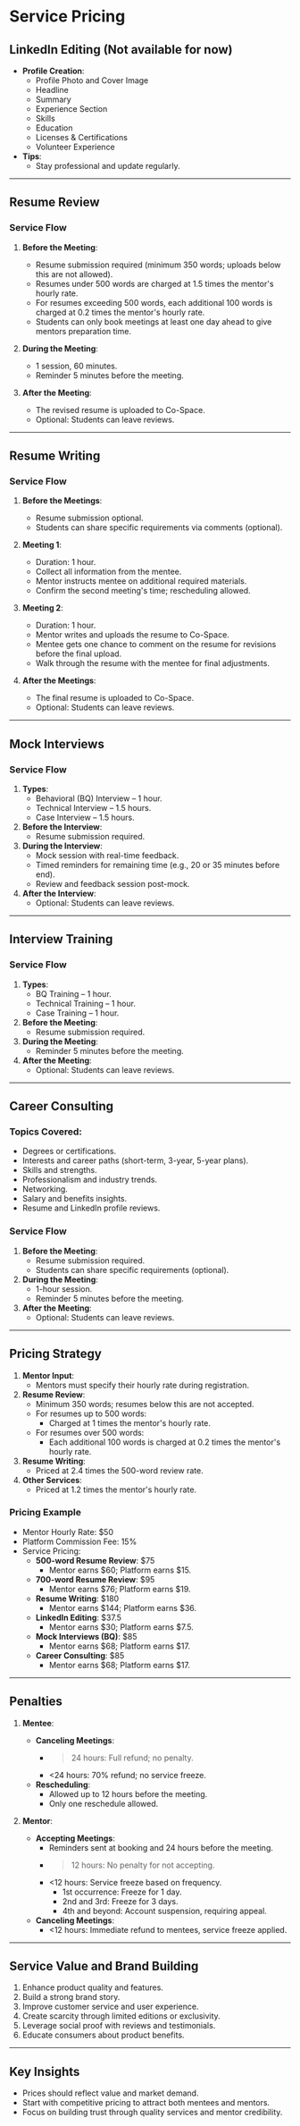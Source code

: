 # Service Pricing

## LinkedIn Editing (Not available for now)
- **Profile Creation**:
  - Profile Photo and Cover Image
  - Headline
  - Summary
  - Experience Section
  - Skills
  - Education
  - Licenses & Certifications
  - Volunteer Experience
- **Tips**:
  - Stay professional and update regularly.

---

## Resume Review
### Service Flow
1. **Before the Meeting**:
   - Resume submission required (minimum 350 words; uploads below this are not allowed).
   - Resumes under 500 words are charged at 1.5 times the mentor's hourly rate.
   - For resumes exceeding 500 words, each additional 100 words is charged at 0.2 times the mentor's hourly rate.
   - Students can only book meetings at least one day ahead to give mentors preparation time.

2. **During the Meeting**:
   - 1 session, 60 minutes.
   - Reminder 5 minutes before the meeting.

3. **After the Meeting**:
   - The revised resume is uploaded to Co-Space.
   - Optional: Students can leave reviews.

---

## Resume Writing
### Service Flow
1. **Before the Meetings**:
   - Resume submission optional.
   - Students can share specific requirements via comments (optional).

2. **Meeting 1**:
   - Duration: 1 hour.
   - Collect all information from the mentee.
   - Mentor instructs mentee on additional required materials.
   - Confirm the second meeting's time; rescheduling allowed.

3. **Meeting 2**:
   - Duration: 1 hour.
   - Mentor writes and uploads the resume to Co-Space.
   - Mentee gets one chance to comment on the resume for revisions before the final upload.
   - Walk through the resume with the mentee for final adjustments.

4. **After the Meetings**:
   - The final resume is uploaded to Co-Space.
   - Optional: Students can leave reviews.

---

## Mock Interviews
### Service Flow
1. **Types**:
   - Behavioral (BQ) Interview – 1 hour.
   - Technical Interview – 1.5 hours.
   - Case Interview – 1.5 hours.
2. **Before the Interview**:
   - Resume submission required.
3. **During the Interview**:
   - Mock session with real-time feedback.
   - Timed reminders for remaining time (e.g., 20 or 35 minutes before end).
   - Review and feedback session post-mock.
4. **After the Interview**:
   - Optional: Students can leave reviews.

---

## Interview Training
### Service Flow
1. **Types**:
   - BQ Training – 1 hour.
   - Technical Training – 1 hour.
   - Case Training – 1 hour.
2. **Before the Meeting**:
   - Resume submission required.
3. **During the Meeting**:
   - Reminder 5 minutes before the meeting.
4. **After the Meeting**:
   - Optional: Students can leave reviews.

---

## Career Consulting
### Topics Covered:
- Degrees or certifications.
- Interests and career paths (short-term, 3-year, 5-year plans).
- Skills and strengths.
- Professionalism and industry trends.
- Networking.
- Salary and benefits insights.
- Resume and LinkedIn profile reviews.

### Service Flow
1. **Before the Meeting**:
   - Resume submission required.
   - Students can share specific requirements (optional).
2. **During the Meeting**:
   - 1-hour session.
   - Reminder 5 minutes before the meeting.
3. **After the Meeting**:
   - Optional: Students can leave reviews.

---

## Pricing Strategy
1. **Mentor Input**:
   - Mentors must specify their hourly rate during registration.
2. **Resume Review**:
   - Minimum 350 words; resumes below this are not accepted.
   - For resumes up to 500 words:
     - Charged at 1 times the mentor's hourly rate.
   - For resumes over 500 words:
     - Each additional 100 words is charged at 0.2 times the mentor's hourly rate.
3. **Resume Writing**:
   - Priced at 2.4 times the 500-word review rate.
4. **Other Services**:
   - Priced at 1.2 times the mentor's hourly rate.

### Pricing Example
- Mentor Hourly Rate: $50
- Platform Commission Fee: 15%
- Service Pricing:
  - **500-word Resume Review**: $75
    - Mentor earns $60; Platform earns $15.
  - **700-word Resume Review**: $95
    - Mentor earns $76; Platform earns $19.
  - **Resume Writing**: $180
    - Mentor earns $144; Platform earns $36.
  - **LinkedIn Editing**: $37.5
    - Mentor earns $30; Platform earns $7.5.
  - **Mock Interviews (BQ)**: $85
    - Mentor earns $68; Platform earns $17.
  - **Career Consulting**: $85
    - Mentor earns $68; Platform earns $17.

---

## Penalties
1. **Mentee**:
   - **Canceling Meetings**:
     - >24 hours: Full refund; no penalty.
     - <24 hours: 70% refund; no service freeze.
   - **Rescheduling**:
     - Allowed up to 12 hours before the meeting.
     - Only one reschedule allowed.

2. **Mentor**:
   - **Accepting Meetings**:
     - Reminders sent at booking and 24 hours before the meeting.
     - >12 hours: No penalty for not accepting.
     - <12 hours: Service freeze based on frequency.
       - 1st occurrence: Freeze for 1 day.
       - 2nd and 3rd: Freeze for 3 days.
       - 4th and beyond: Account suspension, requiring appeal.
   - **Canceling Meetings**:
     - <12 hours: Immediate refund to mentees, service freeze applied.

---

## Service Value and Brand Building
1. Enhance product quality and features.
2. Build a strong brand story.
3. Improve customer service and user experience.
4. Create scarcity through limited editions or exclusivity.
5. Leverage social proof with reviews and testimonials.
6. Educate consumers about product benefits.

---

## Key Insights
- Prices should reflect value and market demand.
- Start with competitive pricing to attract both mentees and mentors.
- Focus on building trust through quality services and mentor credibility.
